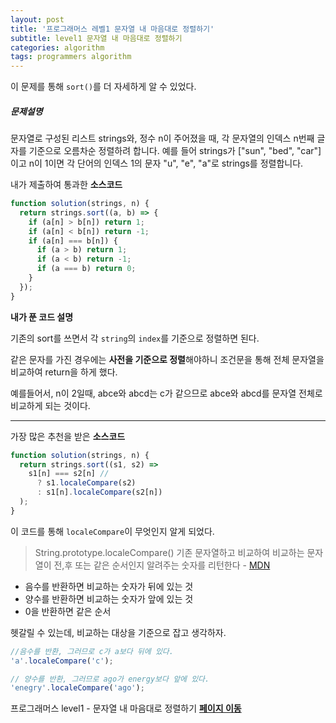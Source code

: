 ```yaml
---
layout: post
title: '프로그래머스 레벨1 문자열 내 마음대로 정렬하기'
subtitle: level1 문자열 내 마음대로 정렬하기
categories: algorithm
tags: programmers algorithm
---
```


이 문제를 통해 `sort()`를 더 자세하게 알 수 있었다.

##### 문제설명

문자열로 구성된 리스트 strings와, 정수 n이 주어졌을 때, 각 문자열의 인덱스 n번째 글자를 기준으로 오름차순 정렬하려 합니다. 예를 들어 strings가 ["sun", "bed", "car"]이고 n이 1이면 각 단어의 인덱스 1의 문자 "u", "e", "a"로 strings를 정렬합니다.

내가 제출하여 통과한 **소스코드**

```js
function solution(strings, n) {
  return strings.sort((a, b) => {
    if (a[n] > b[n]) return 1;
    if (a[n] < b[n]) return -1;
    if (a[n] === b[n]) {
      if (a > b) return 1;
      if (a < b) return -1;
      if (a === b) return 0;
    }
  });
}
```

**내가 푼 코드 설명**

기존의 sort를 쓰면서 각 `string`의 `index`를 기준으로 정렬하면 된다.

같은 문자를 가진 경우에는 **사전을 기준으로 정렬**해야하니 조건문을 통해 전체 문자열을 비교하여 return을 하게 했다.

예를들어서, n이 2일때,
abce와 abcd는 c가 같으므로 abce와 abcd를 문자열 전체로 비교하게 되는 것이다.

---

가장 많은 추천을 받은 **소스코드**

```js
function solution(strings, n) {
  return strings.sort((s1, s2) =>
    s1[n] === s2[n] //
      ? s1.localeCompare(s2)
      : s1[n].localeCompare(s2[n])
  );
}
```

이 코드를 통해 `localeCompare`이 무엇인지 알게 되었다.

> String.prototype.localeCompare()
> 기존 문자열하고 비교하여 비교하는 문자열이 전,후 또는 같은 순서인지 알려주는 숫자를 리턴한다 - [MDN](https://developer.mozilla.org/ko/docs/Web/JavaScript/Reference/Global_Objects/String/localeCompare)

- 음수를 반환하면 비교하는 숫자가 뒤에 있는 것
- 양수를 반환하면 비교하는 숫자가 앞에 있는 것
- 0을 반환하면 같은 순서

헷갈릴 수 있는데, 비교하는 대상을 기준으로 잡고 생각하자.

```js
//음수를 반환, 그러므로 c가 a보다 뒤에 있다.
'a'.localeCompare('c');

// 양수를 반환, 그러므로 ago가 energy보다 앞에 있다.
'enegry'.localeCompare('ago');
```

프로그래머스 level1 - 문자열 내 마음대로 정렬하기
**[페이지 이동](https://programmers.co.kr/learn/courses/30/lessons/12915)**
